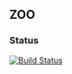 ## ZOO

### Status
[![Build Status](https://travis-ci.com/LetayB/zoo.svg?branch=master)](https://travis-ci.com/LetayB/zoo)